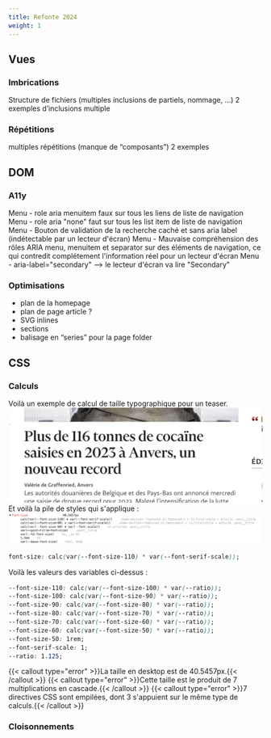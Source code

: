 ```yaml
---
title: Refonte 2024
weight: 1
---
```


## Vues

### Imbrications
Structure de fichiers (multiples inclusions de partiels, nommage, ...)
2 exemples d’inclusions multiple

### Répétitions
multiples répétitions (manque de “composants”) 
2 exemples

## DOM

### A11y
Menu - role aria menuitem faux sur tous les liens de liste de navigation
Menu - role aria "none" faut sur tous les list item de liste de navigation
Menu - Bouton de validation de la recherche caché et sans aria label (indétectable par un lecteur d'écran)
Menu - Mauvaise compréhension des rôles ARIA menu, menuitem et separator sur des éléments de navigation, ce qui contredit complétement l'information réel pour un lecteur d'écran
Menu - aria-label="secondary" --> le lecteur d'écran va lire "Secondary"

### Optimisations
- plan de la homepage
- plan de page article ?
- SVG inlines
- sections 
- balisage en “series” pour la page folder

## CSS

### Calculs 

Voilà un exemple de calcul de taille typographique pour un teaser.
![](refonte/css-titre.png)
Et voilà la pile de styles qui s'applique :
![](refonte/css-style.png)

```css {filename="CSS"}
font-size: calc(var(--font-size-110) * var(--font-serif-scale));
```

Voilà les valeurs des variables ci-dessus :
```css {filename="CSS"}
--font-size-110: calc(var(--font-size-100) * var(--ratio));
--font-size-100: calc(var(--font-size-90) * var(--ratio));
--font-size-90: calc(var(--font-size-80) * var(--ratio));
--font-size-80: calc(var(--font-size-70) * var(--ratio));
--font-size-70: calc(var(--font-size-60) * var(--ratio));
--font-size-60: calc(var(--font-size-50) * var(--ratio));
--font-size-50: 1rem;
--font-serif-scale: 1;
--ratio: 1.125;
```

{{< callout type="error" >}}La taille en desktop est de 40.5457px.{{< /callout >}}
{{< callout type="error" >}}Cette taille est le produit de 7 multiplications en cascade.{{< /callout >}}
{{< callout type="error" >}}7 directives CSS sont empilées, dont 3 s'appuient sur le même type de calculs.{{< /callout >}}

### Cloisonnements
